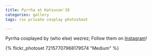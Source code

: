 ```yaml
---
title: Pyrrha at Katsucon'19
categories: gallery
tags: rss private cosplay photoshoot

---
```


Pyrrha cosplayed by (who else) wezrez; Follow them on [Instagram](https://www.instagram.com/wezrez)!

{% flickr_photoset 72157707968179574 "Medium" %}